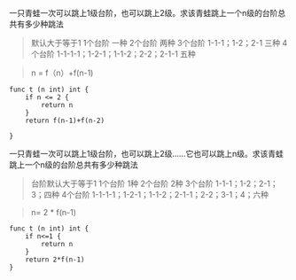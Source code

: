 一只青蛙一次可以跳上1级台阶，也可以跳上2级。求该青蛙跳上一个n级的台阶总共有多少种跳法

> 默认大于等于1
> 1个台阶 一种
> 2个台阶 两种
> 3个台阶 1-1-1；1-2；2-1 三种
> 4个台阶 1-1-1-1；1-2-1；1-1-2；2-2；2-1-1 五种

> n = f（n）+f(n-1)
``` golang
func t (n int) int {
    if n <= 2 {
        return n
    }
    return f(n-1)+f(n-2)

}
```

一只青蛙一次可以跳上1级台阶，也可以跳上2级……它也可以跳上n级。求该青蛙跳上一个n级的台阶总共有多少种跳法

> 台阶默认大于等于1
> 1个台阶 1种
> 2个台阶 2种
> 3个台阶 1-1-1；1-2；2-1；3；四种
> 4个台阶 1-1-1-1；1-2-1；1-1-2；2-1-1；2-2；3-1；4；六种

> n= 2 * f(n-1)

``` golang
func t (n int) int {
    if n<=1 {
        return n
    }
    return 2*f(n-1)
}

```


